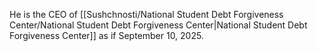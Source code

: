 He is the CEO of [[Sushchnosti/National Student Debt Forgiveness Center/National Student Debt Forgiveness Center|National Student Debt Forgiveness Center]] as if September 10, 2025.